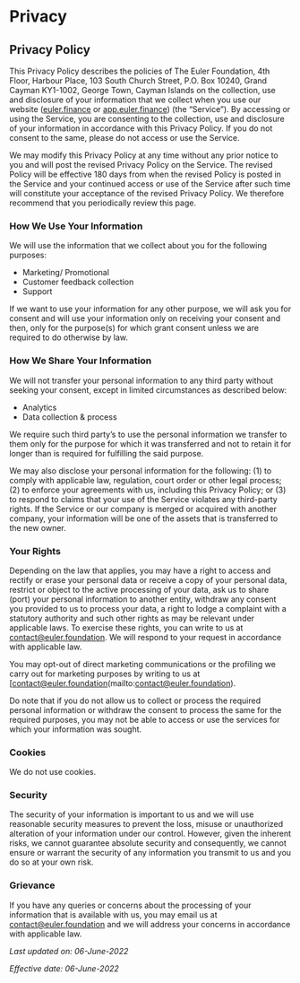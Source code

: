 # Privacy
## Privacy Policy
This Privacy Policy describes the policies of The Euler Foundation,
4th Floor, Harbour Place, 103 South Church Street, P.O. Box 10240,
Grand Cayman KY1-1002, George Town, Cayman Islands on the
collection, use and disclosure of your information that we collect
when you use our website ([euler.finance](https://www.euler.finance/) or [app.euler.finance](https://app.euler.finance/)) (the “Service”). By accessing or using the Service, you are
consenting to the collection, use and disclosure of your information
in accordance with this Privacy Policy. If you do not consent to the
same, please do not access or use the Service.

We may modify this Privacy Policy at any time without any prior
notice to you and will post the revised Privacy Policy on the
Service. The revised Policy will be effective 180 days from when the
revised Policy is posted in the Service and your continued access or
use of the Service after such time will constitute your acceptance
of the revised Privacy Policy. We therefore recommend that you
periodically review this page.

### How We Use Your Information

We will use the information that we collect about you for the
following purposes:

* Marketing/ Promotional
* Customer feedback collection
* Support

If we want to use your information for any other purpose, we will
ask you for consent and will use your information only on receiving
your consent and then, only for the purpose(s) for which grant
consent unless we are required to do otherwise by law.

### How We Share Your Information

We will not transfer your personal information to any third party
without seeking your consent, except in limited circumstances as
described below:

* Analytics
* Data collection & process

We require such third party’s to use the personal information we
transfer to them only for the purpose for which it was transferred
and not to retain it for longer than is required for fulfilling the
said purpose.

We may also disclose your personal information for the following:
(1) to comply with applicable law, regulation, court order or other
legal process; (2) to enforce your agreements with us, including
this Privacy Policy; or (3) to respond to claims that your use of
the Service violates any third-party rights. If the Service or our
company is merged or acquired with another company, your information
will be one of the assets that is transferred to the new owner.

### Your Rights

Depending on the law that applies, you may have a right to access
and rectify or erase your personal data or receive a copy of your
personal data, restrict or object to the active processing of your
data, ask us to share (port) your personal information to another
entity, withdraw any consent you provided to us to process your
data, a right to lodge a complaint with a statutory authority and
such other rights as may be relevant under applicable laws. To
exercise these rights, you can write to us at [contact@euler.foundation](mailto:contact@euler.foundation). 
We will respond to your request in accordance with applicable law.

You may opt-out of direct marketing communications or the profiling
we carry out for marketing purposes by writing to us at
[contact@euler.foundation(mailto:contact@euler.foundation).

Do note that if you do not allow us to collect or process the
required personal information or withdraw the consent to process the
same for the required purposes, you may not be able to access or use
the services for which your information was sought.

### Cookies

We do not use cookies.

### Security

The security of your information is important to us and we will use
reasonable security measures to prevent the loss, misuse or
unauthorized alteration of your information under our control.
However, given the inherent risks, we cannot guarantee absolute
security and consequently, we cannot ensure or warrant the security
of any information you transmit to us and you do so at your own
risk.

### Grievance

If you have any queries or concerns about the processing of your
information that is available with us, you may email us at
[contact@euler.foundation](mailto:contact@euler.foundation)
and we will address your concerns in accordance with applicable law.

*Last updated on: 06-June-2022*

*Effective date: 06-June-2022*

